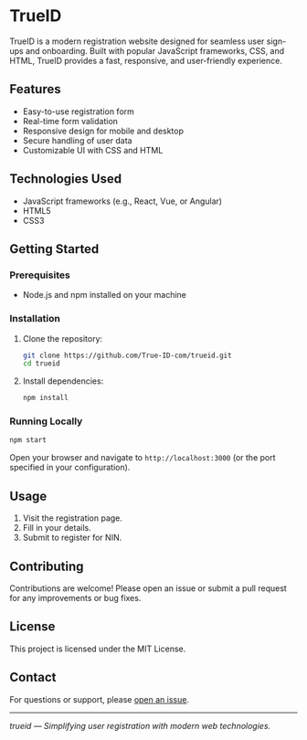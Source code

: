 # TrueID

TrueID is a modern registration website designed for seamless user sign-ups and onboarding. Built with popular JavaScript frameworks, CSS, and HTML, TrueID provides a fast, responsive, and user-friendly experience.

## Features

- Easy-to-use registration form
- Real-time form validation
- Responsive design for mobile and desktop
- Secure handling of user data
- Customizable UI with CSS and HTML

## Technologies Used

- JavaScript frameworks (e.g., React, Vue, or Angular)  
- HTML5
- CSS3

## Getting Started

### Prerequisites

- Node.js and npm installed on your machine

### Installation

1. Clone the repository:
    ```bash
    git clone https://github.com/True-ID-com/trueid.git
    cd trueid
    ```
2. Install dependencies:
    ```bash
    npm install
    ```

### Running Locally

```bash
npm start
```
Open your browser and navigate to `http://localhost:3000` (or the port specified in your configuration).

## Usage

1. Visit the registration page.
2. Fill in your details.
3. Submit to register for NIN.

## Contributing

Contributions are welcome! Please open an issue or submit a pull request for any improvements or bug fixes.

## License

This project is licensed under the MIT License.

## Contact

For questions or support, please [open an issue](https://github.com/True-ID-com/trueid/issues).

---

*trueid — Simplifying user registration with modern web technologies.*
